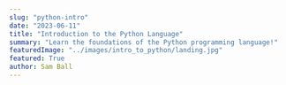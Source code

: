 ```yaml
---
slug: "python-intro"
date: "2023-06-11"
title: "Introduction to the Python Language"
summary: "Learn the foundations of the Python programming language!"
featuredImage: "../images/intro_to_python/landing.jpg"
featured: True
author: Sam Ball
---
```

